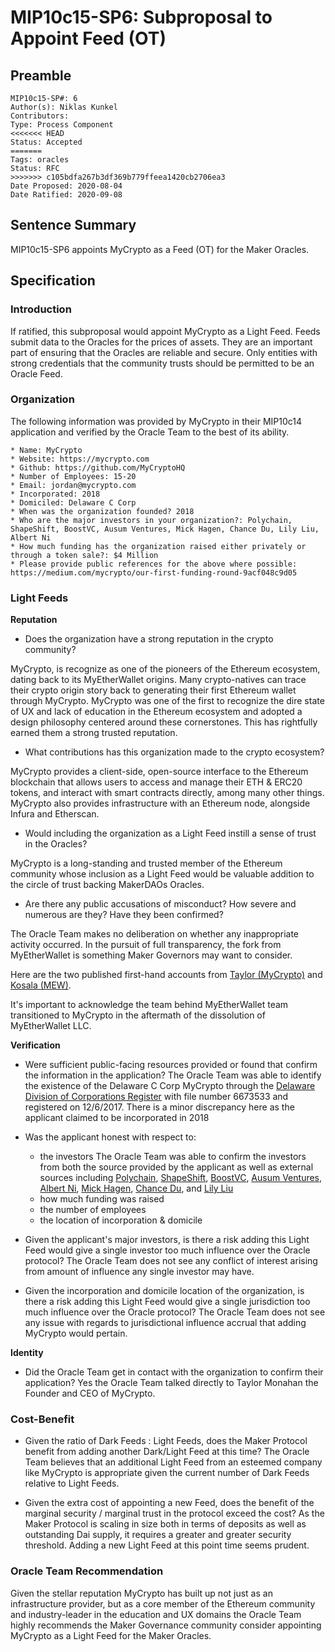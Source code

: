 # MIP10c15-SP6: Subproposal to Appoint Feed (OT)

## Preamble
```
MIP10c15-SP#: 6 
Author(s): Niklas Kunkel
Contributors: 
Type: Process Component
<<<<<<< HEAD
Status: Accepted
=======
Tags: oracles
Status: RFC
>>>>>>> c105bdfa267b3df369b779ffeea1420cb2706ea3
Date Proposed: 2020-08-04
Date Ratified: 2020-09-08
```

## Sentence Summary
MIP10c15-SP6 appoints MyCrypto as a Feed (OT) for the Maker Oracles.

## Specification

### Introduction

If ratified, this subproposal would appoint MyCrypto as a Light Feed. Feeds submit data to the Oracles for the prices of assets. They are an important part of ensuring that the Oracles are reliable and secure. Only entities with strong credentials that the community trusts should be permitted to be an Oracle Feed.

### Organization

The following information was provided by MyCrypto in their MIP10c14 application and verified by the Oracle Team to the best of its ability.

```
* Name: MyCrypto
* Website: https://mycrypto.com
* Github: https://github.com/MyCryptoHQ
* Number of Employees: 15-20
* Email: jordan@mycrypto.com
* Incorporated: 2018
* Domiciled: Delaware C Corp
* When was the organization founded? 2018
* Who are the major investors in your organization?: Polychain, ShapeShift, BoostVC, Ausum Ventures, Mick Hagen, Chance Du, Lily Liu, Albert Ni
* How much funding has the organization raised either privately or through a token sale?: $4 Million
* Please provide public references for the above where possible: https://medium.com/mycrypto/our-first-funding-round-9acf048c9d05
```

### Light Feeds
**Reputation**
- Does the organization have a strong reputation in the crypto community?

MyCrypto, is recognize as one of the pioneers of the Ethereum ecosystem, dating back to its MyEtherWallet origins. Many crypto-natives can trace their crypto origin story back to generating their first Ethereum wallet through MyCrypto. MyCrypto was one of the first to recognize the dire state of UX and lack of education in the Ethereum ecosystem and adopted a design philosophy centered around these cornerstones. This has rightfully earned them a strong trusted reputation.

- What contributions has this organization made to the crypto ecosystem?

MyCrypto provides a client-side, open-source interface to the Ethereum blockchain that allows users to access and manage their ETH & ERC20 tokens, and interact with smart contracts directly, among many other things. MyCrypto also provides infrastructure with an Ethereum node, alongside
Infura and Etherscan.

- Would including the organization as a Light Feed instill a sense of trust in the Oracles?

MyCrypto is a long-standing and trusted member of the Ethereum community whose inclusion as a Light Feed would be valuable addition to the circle of trust backing MakerDAOs Oracles.

- Are there any public accusations of misconduct? How severe and numerous are they? Have they been confirmed?

The Oracle Team makes no deliberation on whether any inappropriate activity occurred. In the pursuit of full transparency, the fork from MyEtherWallet is something Maker Governors may want to consider.

Here are the two published first-hand accounts from [Taylor (MyCrypto)](https://medium.com/mycrypto/mycrypto-launch-6a066bf41093) and [Kosala (MEW)](https://www.reddit.com/r/ethereum/comments/7wgnds/official_myetherwallet_statement/).

It's important to acknowledge the team behind MyEtherWallet team transitioned to MyCrypto in the aftermath of the dissolution of MyEtherWallet LLC.

**Verification** 

- Were sufficient public-facing resources provided or found that confirm the information in the application?
The Oracle Team was able to identify the existence of the Delaware C Corp MyCrypto through the [Delaware Division of Corporations Register](https://icis.corp.delaware.gov/ecorp/entitysearch/NameSearch.aspx) with file number 6673533 and registered on 12/6/2017. There is a minor discrepancy here as the applicant claimed to be incorporated in 2018

- Was the applicant honest with respect to:
	- the investors
        The Oracle Team was able to confirm the investors from both the source provided by the applicant as well as external sources including [Polychain](https://jobs.polychain.capital/companies), [ShapeShift](https://www.crunchbase.com/funding_round/mycrypto-series-a--d1c7877a#section-investors), [BoostVC](https://www.boost.vc/portfolio), [Ausum Ventures](https://www.ausum.vc/portfolio), [Albert Ni](https://www.crunchbase.com/person/albert-ni#section-overview), [Mick Hagen](https://www.crunchbase.com/person/mick-hagen#section-overview), [Chance Du](https://www.crunchbase.com/person/chance-du#section-overview), and [Lily Liu](https://www.crunchbase.com/person/lily-liu-0251#section-personal-investments)
	- how much funding was raised
	- the number of employees
	- the location of incorporation & domicile

- Given the applicant's major investors, is there a risk adding this Light Feed would give a single investor too much influence over the Oracle protocol?
The Oracle Team does not see any conflict of interest arising from amount of influence any single investor may have.

- Given the incorporation and domicile location of the organization, is there a risk adding this Light Feed would give a single jurisdiction too much influence over the Oracle protocol?
The Oracle Team does not see any issue with regards to jurisdictional influence accrual that adding MyCrypto would pertain.

**Identity**
- Did the Oracle Team get in contact with the organization to confirm their application?
Yes the Oracle Team talked directly to Taylor Monahan the Founder and CEO of MyCrypto.

### Cost-Benefit
- Given the ratio of Dark Feeds : Light Feeds, does the Maker Protocol benefit from adding another Dark/Light Feed at this time?
The Oracle Team believes that an additional Light Feed from an esteemed company like MyCrypto is appropriate given the current number of Dark Feeds relative to Light Feeds.

- Given the extra cost of appointing a new Feed, does the benefit of the marginal security / marginal trust in the protocol exceed the cost?
As the Maker Protocol is scaling in size both in terms of deposits as well as outstanding Dai supply, it requires a greater and greater security threshold. Adding a new Light Feed at this point time seems prudent.

### Oracle Team Recommendation
Given the stellar reputation MyCrypto has built up not just as an infrastructure provider, but as a core member of the Ethereum community and industry-leader in the education and UX domains the Oracle Team highly recommends the Maker Governance community consider appointing MyCrypto as a Light Feed for the Maker Oracles.

